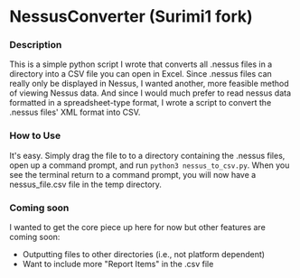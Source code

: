 # NessusConverter (Surimi1 fork)


### Description
This is a simple python script I wrote that converts all .nessus files in a directory into a CSV file you can open in Excel. Since .nessus files can really only be displayed in Nessus, I wanted another, more feasible method of viewing Nessus data. And since I would much prefer to read nessus data formatted in a spreadsheet-type format, I wrote a script to convert the .nessus files' XML format into CSV.

### How to Use
It's easy. Simply drag the file to to a directory containing the .nessus files, open up a command prompt, and run `python3 nessus_to_csv.py`. When you see the terminal return to a command prompt, you will now have a nessus_file.csv file in the temp directory.

### Coming soon
I wanted to get the core piece up here for now but other features are coming soon:
* Outputting files to other directories (i.e., not platform dependent)
* Want to include more "Report Items" in the .csv file
